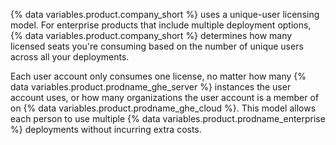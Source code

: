 {% data variables.product.company_short %} uses a unique-user licensing model. For enterprise products that include multiple deployment options, {% data variables.product.company_short %} determines how many licensed seats you're consuming based on the number of unique users across all your deployments.

Each user account only consumes one license, no matter how many {% data variables.product.prodname_ghe_server %} instances the user account uses, or how many organizations the user account is a member of on {% data variables.product.prodname_ghe_cloud %}. This model allows each person to use multiple {% data variables.product.prodname_enterprise %} deployments without incurring extra costs.
